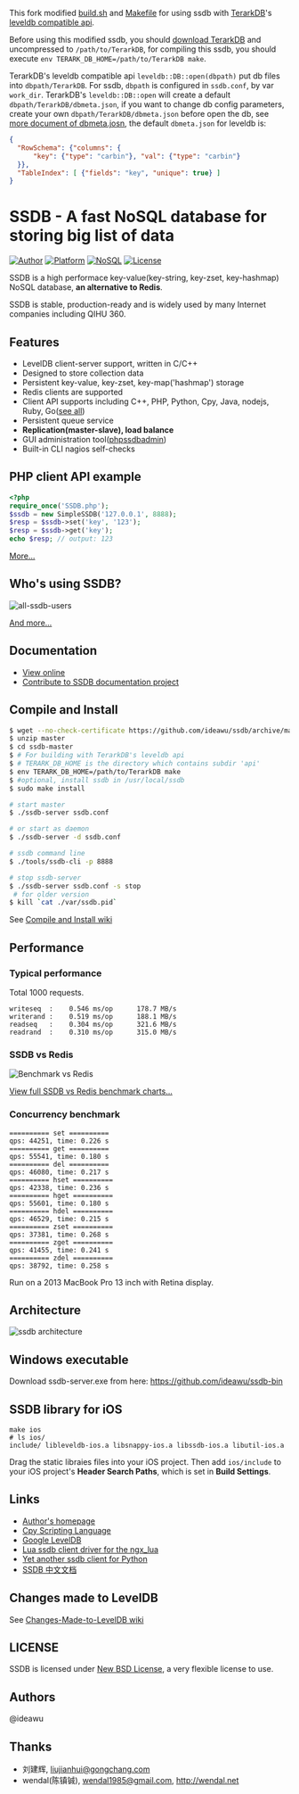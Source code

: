 This fork modified [build.sh](build.sh) and [Makefile](Makefile) for using ssdb with [TerarkDB](https://github/Terark/terak-db)'s [leveldb compatible api](https://github.com/Terark/terark-db/tree/master/api/leveldb/leveldb/include/leveldb).

Before using this modified ssdb, you should [download TerarkDB]() and uncompressed to `/path/to/TerarkDB`, for compiling this ssdb, you should execute `env TERARK_DB_HOME=/path/to/TerarkDB make`.

TerarkDB's leveldb compatible api `leveldb::DB::open(dbpath)` put db files into `dbpath/TerarkDB`. For ssdb, `dbpath` is configured in `ssdb.conf`, by var `work_dir`. TerarkDB's `leveldb::DB::open` will create a default `dbpath/TerarkDB/dbmeta.json`, if you want to change db config parameters, create your own `dbpath/TerarkDB/dbmeta.json` before open the db, see [more document of dbmeta.josn](http://terark.com/zh/docs/4), the default `dbmeta.json` for leveldb is:

```json
{
  "RowSchema": {"columns": {
      "key": {"type": "carbin"}, "val": {"type": "carbin"}
  }},
  "TableIndex": [ {"fields": "key", "unique": true} ]
}
```

# SSDB - A fast NoSQL database for storing big list of data

[![Author](https://img.shields.io/badge/author-@ideawu-blue.svg?style=flat)](http://www.ideawu.net/) [![Platform](https://img.shields.io/badge/platform-Linux,%20BSD,%20OS%20X,%20Windows-green.svg?style=flat)](https://github.com/ideawu/ssdb) [![NoSQL](https://img.shields.io/badge/db-NoSQL-pink.svg?tyle=flat)](https://github.com/ideawu/ssdb) [![License](https://img.shields.io/badge/license-New%20BSD-yellow.svg?style=flat)](LICENSE)


SSDB is a high performace key-value(key-string, key-zset, key-hashmap) NoSQL database, __an alternative to Redis__.

SSDB is stable, production-ready and is widely used by many Internet companies including QIHU 360.

## Features

* LevelDB client-server support, written in C/C++
* Designed to store collection data
* Persistent key-value, key-zset, key-map('hashmap') storage
* Redis clients are supported
* Client API supports including C++, PHP, Python, Cpy, Java, nodejs, Ruby, Go([see all](http://ssdb.io/docs/clients.html))
* Persistent queue service
* **Replication(master-slave), load balance**
* GUI administration tool([phpssdbadmin](https://github.com/ssdb/phpssdbadmin))
* Built-in CLI nagios self-checks

## PHP client API example

```php
<?php
require_once('SSDB.php');
$ssdb = new SimpleSSDB('127.0.0.1', 8888);
$resp = $ssdb->set('key', '123');
$resp = $ssdb->get('key');
echo $resp; // output: 123
```

[More...](http://ssdb.io/docs/php/)


## Who's using SSDB?

![all-ssdb-users](http://ssdb.io/img/ssdb-users/all-ssdb-users.jpg)

[And more...](http://ssdb.io/docs/users.html)


## Documentation

* [View online](http://ssdb.io/docs/)
* [Contribute to SSDB documentation project](https://github.com/ideawu/ssdb-docs)

## Compile and Install

```sh
$ wget --no-check-certificate https://github.com/ideawu/ssdb/archive/master.zip
$ unzip master
$ cd ssdb-master
$ # For building with TerarkDB's leveldb api
$ # TERARK_DB_HOME is the directory which contains subdir 'api'
$ env TERARK_DB_HOME=/path/to/TerarkDB make
$ #optional, install ssdb in /usr/local/ssdb
$ sudo make install

# start master
$ ./ssdb-server ssdb.conf

# or start as daemon
$ ./ssdb-server -d ssdb.conf

# ssdb command line
$ ./tools/ssdb-cli -p 8888

# stop ssdb-server
$ ./ssdb-server ssdb.conf -s stop
 # for older version
$ kill `cat ./var/ssdb.pid`
```

See [Compile and Install wiki](http://ssdb.io/docs/install.html)

## Performance

### Typical performance

Total 1000 requests.

```
writeseq  :    0.546 ms/op      178.7 MB/s
writerand :    0.519 ms/op      188.1 MB/s
readseq   :    0.304 ms/op      321.6 MB/s
readrand  :    0.310 ms/op      315.0 MB/s
```

### SSDB vs Redis

![Benchmark vs Redis](http://ssdb.io/ssdb-vs-redis.png?github)

[View full SSDB vs Redis benchmark charts...](http://ssdb.io/)

### Concurrency benchmark

```
========== set ==========
qps: 44251, time: 0.226 s
========== get ==========
qps: 55541, time: 0.180 s
========== del ==========
qps: 46080, time: 0.217 s
========== hset ==========
qps: 42338, time: 0.236 s
========== hget ==========
qps: 55601, time: 0.180 s
========== hdel ==========
qps: 46529, time: 0.215 s
========== zset ==========
qps: 37381, time: 0.268 s
========== zget ==========
qps: 41455, time: 0.241 s
========== zdel ==========
qps: 38792, time: 0.258 s
```

Run on a 2013 MacBook Pro 13 inch with Retina display.

## Architecture

![ssdb architecture](http://ssdb.io/ssdb.png)

## Windows executable

Download ssdb-server.exe from here: https://github.com/ideawu/ssdb-bin


## SSDB library for iOS

	make ios
	# ls ios/
	include/ libleveldb-ios.a libsnappy-ios.a libssdb-ios.a libutil-ios.a

Drag the static libraies files into your iOS project. Then add `ios/include` to your iOS project's __Header Search Paths__, which is set in __Build Settings__.

## Links

* [Author's homepage](http://www.ideawu.com/blog/)
* [Cpy Scripting Language](https://github.com/ideawu/cpy)
* [Google LevelDB](https://code.google.com/p/leveldb/)
* [Lua ssdb client driver for the ngx_lua](https://github.com/LazyZhu/lua-resty-ssdb)
* [Yet another ssdb client for Python](https://github.com/ifduyue/pyssdb)
* [SSDB 中文文档](http://www.ideawu.net/blog/category/ssdb)

## Changes made to LevelDB

See [Changes-Made-to-LevelDB wiki](https://github.com/ideawu/ssdb/wiki/Changes-Made-to-LevelDB)

## LICENSE

SSDB is licensed under [New BSD License](http://opensource.org/licenses/BSD-3-Clause), a very flexible license to use.

## Authors

@ideawu

## Thanks

* 刘建辉, liujianhui@gongchang.com
* wendal(陈镇铖), wendal1985@gmail.com, http://wendal.net 
